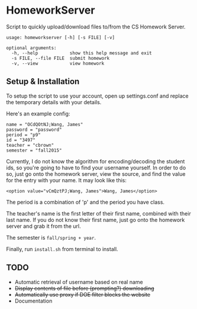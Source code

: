 HomeworkServer
==============

Script to quickly upload/download files to/from the CS Homework Server.

```
usage: homeworkserver [-h] [-s FILE] [-v]

optional arguments:
  -h, --help            show this help message and exit
  -s FILE, --file FILE  submit homework
  -v, --view            view homework
```
Setup & Installation
------------

To setup the script to use your account, open up settings.conf and replace the temporary details with your details.

Here's an example config:

```
name = "OCdQOtNJ;Wang, James"
password = "password"
period = "p9"
id = "3497"
teacher = "cbrown"
semester = "fall2015"
```

Currently, I do not know the algorithm for encoding/decoding the student ids, so you're going to have to
find your username yourself. In order to do so, just go onto the homework server, view the source, and find
the value for the entry with your name. It may look like this:

`<option value="vCmQztPJ;Wang, James">Wang, James</option>`

The period is a combination of 'p' and the period you have class.

The teacher's name is the first letter of their first name, combined with their last name.
If you do not know their first name, just go onto the homework server and grab it from the url.

The semester is `fall/spring + year`.

Finally, run `install.sh` from terminal to install.

TODO
----

- Automatic retrieval of username based on real name
- ~~Display contents of file before (prompting?) downloading~~
- ~~Automatically use proxy if DOE filter blocks the website~~
- Documentation
